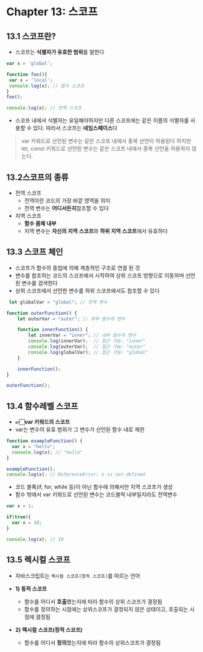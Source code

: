 # Chapter 13: 스코프

## 13.1 스코프란?
+ 스코프는 **식별자가 유효한 범위**를 말한다
``` javascript
var x = 'global';

function foo(){
 var x = 'local';
 console.log(x); // 합수 스코프
}
foo();

console.log(x); // 전역 스코프 
```
+ 스코프 내에서 식별자는 유일해야하지만 다른 스코프에는 같은 이름의 식별자를 사용할 수 있다. 따라서 스코프는 **네임스페이스**다
 > var 키워드로 선언된 변수는 같은 스코프 내에서 중복 선언이 허용된다
 > 하지만 let, const 키워드로 선언된 변수는 같은 스코프 내에서 중복 선언을 허용하지 않는다.



## 13.2스코프의 종류
+ 전역 스코프
  - 전역이란 코드의 가장 바깥 영역을 의미
  - 전역 변수는 **어디서든지**참조할 수 있다
+ 지역 스코프
  - **함수 몸체 내부**
  - 지역 변수는 **자신의 지역 스코프**와 **하위 지역 스코프**에서 유효하다


## 13.3 스코프 체인
+ 스코프가 함수의 중첩에 의해 계층적인 구조로 연결 된 것
+ 변수를 참조하는 코드의 스코프에서 시작하여 상위 스코프 방향으로 이동하며 선언된 변수를 검색한다
+ 상위 스코프에서 선언한 변수를 하위 스코프에서도 참조할 수 있다

``` javascript
 let globalVar = "global"; // 전역 변수

function outerFunction() {
    let outerVar = "outer"; // 외부 함수의 변수

    function innerFunction() {
        let innerVar = "inner"; // 내부 함수의 변수
        console.log(innerVar);  // 접근 가능: "inner"
        console.log(outerVar);  // 접근 가능: "outer"
        console.log(globalVar); // 접근 가능: "global"
    }

    innerFunction();
}

outerFunction();
```

## 13.4 함수레벨 스코프
+ **👉🏻var 키워드의 스코프**
+ var는 변수의 유효 범위가 그 변수가 선언된 함수 내로 제한
``` javascript
function exampleFunction() {
  var x = "hello";
  console.log(x); // "hello"
}

exampleFunction();
console.log(x); // ReferenceError: x is not defined

```
+ 코드 블록(if, for, while 등)이 아닌 함수에 의해서만 지역 스코프가 생성
+ 함수 밖에서 var 키워드로 선언된 변수는 코드블럭 내부일지라도 전역변수
``` javascript
var x = 1;

if(true){
  var x = 10;
}

console.log(x); // 10
```


## 13.5 렉시컬 스코프
+ 자바스크립트는 `렉시컬 스코프(정적 스코프)`를 따르는 언어
+ **1) 동적 스코프**
  - 함수를 어디서 **호출**했는지에 따라 함수의 상위 스코프가 결정됨
  - 함수를 정의하는 시점에는 상위스코프가 결정되지 않은 상태이고, 호출되는 시점에 결정됨

+ **2) 렉시컬 스코프(정적 스코프)**
  - 함수를 어디서 **정의**했는지에 따라 함수의 상위스코프가 결정됨

